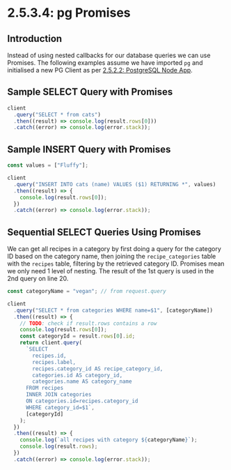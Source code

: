 # 2.5.3.4: pg Promises

## Introduction

Instead of using nested callbacks for our database queries we can use Promises. The following examples assume we have imported `pg` and initialised a new PG Client as per [2.5.2.2: PostgreSQL Node App](2.5.2.2-postgresql-node-app.md).

## Sample SELECT Query with Promises

```javascript
client
  .query("SELECT * from cats")
  .then((result) => console.log(result.rows[0]))
  .catch((error) => console.log(error.stack));
```

## Sample INSERT Query with Promises

```javascript
const values = ["Fluffy"];

client
  .query("INSERT INTO cats (name) VALUES ($1) RETURNING *", values)
  .then((result) => {
    console.log(result.rows[0]);
  })
  .catch((error) => console.log(error.stack));
```

## Sequential SELECT Queries Using Promises

We can get all recipes in a category by first doing a query for the category ID based on the category name, then joining the `recipe_categories` table with the `recipes` table, filtering by the retrieved category ID. Promises mean we only need 1 level of nesting. The result of the 1st query is used in the 2nd query on line 20.

```javascript
const categoryName = "vegan"; // from request.query

client
  .query("SELECT * from categories WHERE name=$1", [categoryName])
  .then((result) => {
    // TODO: check if result.rows contains a row
    console.log(result.rows[0]);
    const categoryId = result.rows[0].id;
    return client.query(
      `SELECT
        recipes.id,
        recipes.label,
        recipes.category_id AS recipe_category_id,
        categories.id AS category_id,
        categories.name AS category_name
      FROM recipes
      INNER JOIN categories
      ON categories.id=recipes.category_id
      WHERE category_id=$1`,
      [categoryId]
    );
  })
  .then((result) => {
    console.log(`all recipes with category ${categoryName}`);
    console.log(result.rows);
  })
  .catch((error) => console.log(error.stack));
```
